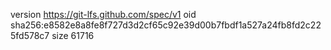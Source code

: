version https://git-lfs.github.com/spec/v1
oid sha256:e8582e8a8fe8f727d3d2cf65c92e39d00b7fbdf1a527a24fb8fd2c225fd578c7
size 61716
